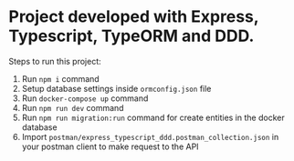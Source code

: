 # Project developed with Express, Typescript, TypeORM and DDD.

Steps to run this project:

1. Run `npm i` command
2. Setup database settings inside `ormconfig.json` file
3. Run `docker-compose up` command
4. Run `npm run dev` command
5. Run `npm run migration:run` command for create entities in the docker database
6. Import `postman/express_typescript_ddd.postman_collection.json` in your postman client to make request to the API